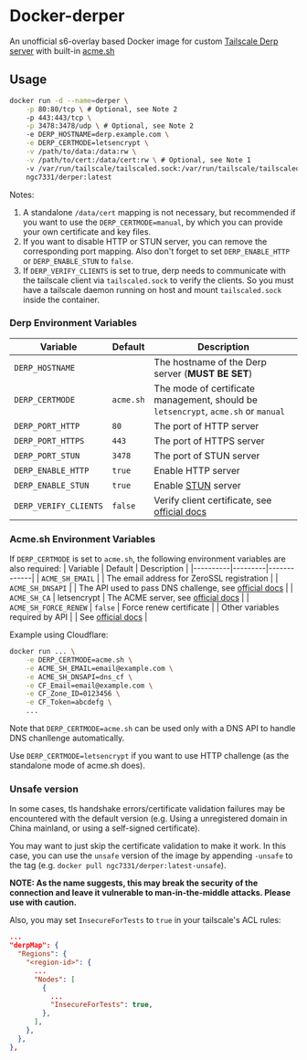 # Docker-derper
An unofficial s6-overlay based Docker image for custom [Tailscale Derp server](https://tailscale.com/kb/1118/custom-derp-servers) with built-in [acme.sh](https://github.com/acmesh-official/acme.sh)

## Usage
```bash
docker run -d --name=derper \
    -p 80:80/tcp \ # Optional, see Note 2
    -p 443:443/tcp \
    -p 3478:3478/udp \ # Optional, see Note 2
    -e DERP_HOSTNAME=derp.example.com \
    -e DERP_CERTMODE=letsencrypt \
    -v /path/to/data:/data:rw \
    -v /path/to/cert:/data/cert:rw \ # Optional, see Note 1
    -v /var/run/tailscale/tailscaled.sock:/var/run/tailscale/tailscaled.sock:rw \ # Optional, see Note 3
    ngc7331/derper:latest
```
Notes:
1. A standalone `/data/cert` mapping is not necessary, but recommended if you want to use the `DERP_CERTMODE=manual`, by which you can provide your own certificate and key files.
2. If you want to disable HTTP or STUN server, you can remove the corresponding port mapping. Also don't forget to set `DERP_ENABLE_HTTP` or `DERP_ENABLE_STUN` to `false`.
3. If `DERP_VERIFY_CLIENTS` is set to true, derp needs to communicate with the tailscale client via `tailscaled.sock` to verify the clients. So you must have a tailscale daemon running on host and mount `tailscaled.sock` inside the container.

### Derp Environment Variables
| Variable | Default | Description |
|----------|---------|-------------|
| `DERP_HOSTNAME` |  | The hostname of the Derp server (**MUST BE SET**) |
| `DERP_CERTMODE` | `acme.sh` | The mode of certificate management, should be `letsencrypt`, `acme.sh` or `manual` |
| `DERP_PORT_HTTP` | `80` | The port of HTTP server |
| `DERP_PORT_HTTPS` | `443` | The port of HTTPS server |
| `DERP_PORT_STUN` | `3478` | The port of STUN server |
| `DERP_ENABLE_HTTP` | `true` | Enable HTTP server |
| `DERP_ENABLE_STUN` | `true` | Enable [STUN](https://en.wikipedia.org/wiki/STUN) server |
| `DERP_VERIFY_CLIENTS` | `false` | Verify client certificate, see [official docs](https://tailscale.com/kb/1118/custom-derp-servers#optional-restricting-client-access-to-your-derp-node) |

### Acme.sh Environment Variables
If `DERP_CERTMODE` is set to `acme.sh`, the following environment variables are also required:
| Variable | Default | Description |
|----------|---------|-------------|
| `ACME_SH_EMAIL` |  | The email address for ZeroSSL registration |
| `ACME_SH_DNSAPI` |  | The API used to pass DNS challenge, see [official docs](https://github.com/acmesh-official/acme.sh/wiki/dnsapi) |
| `ACME_SH_CA` | letsencrypt | The ACME server, see [official docs](https://github.com/acmesh-official/acme.sh/wiki/Server) |
| `ACME_SH_FORCE_RENEW` | `false` | Force renew certificate |
| Other variables required by API |  | See [official docs](https://github.com/acmesh-official/acme.sh/wiki/dnsapi) |

Example using Cloudflare:
```bash
docker run ... \
    -e DERP_CERTMODE=acme.sh \
    -e ACME_SH_EMAIL=email@example.com \
    -e ACME_SH_DNSAPI=dns_cf \
    -e CF_Email=email@example.com \
    -e CF_Zone_ID=0123456 \
    -e CF_Token=abcdefg \
    ...
```

Note that `DERP_CERTMODE=acme.sh` can be used only with a DNS API to handle DNS chanllenge automatically.

Use `DERP_CERTMODE=letsencrypt` if you want to use HTTP challenge (as the standalone mode of acme.sh does).

### Unsafe version
In some cases, tls handshake errors/certificate validation failures may be encountered with the default version (e.g. Using a unregistered domain in China mainland, or using a self-signed certificate).

You may want to just skip the certificate validation to make it work. In this case, you can use the `unsafe` version of the image by appending `-unsafe` to the tag (e.g. `docker pull ngc7331/derper:latest-unsafe`).

**NOTE: As the name suggests, this may break the security of the connection and leave it vulnerable to man-in-the-middle attacks. Please use with caution.**

Also, you may set `InsecureForTests` to `true` in your tailscale's ACL rules:
```json
...
"derpMap": {
  "Regions": {
    "<region-id>": {
      ...
      "Nodes": [
        {
          ...
          "InsecureForTests": true,
        },
      ],
    },
  },
},
```
